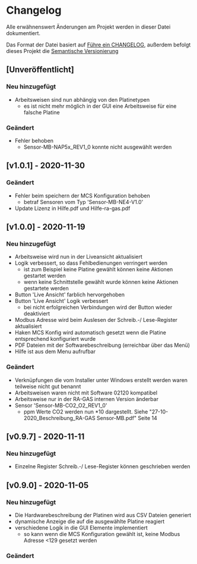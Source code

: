 # Changelog

Alle erwähnenswert Änderungen am Projekt werden in dieser Datei dokumentiert.

Das Format der Datei basiert auf [Führe ein CHANGELOG](https://keepachangelog.com/de/1.0.0/),
außerdem befolgt dieses Projekt die [Semantische Versionierung](https://semver.org/lang/de/spec/v2.0.0.html)

## [Unveröffentlicht]

### Neu hinzugefügt

- Arbeitsweisen sind nun abhängig von den Platinetypen
  - es ist nicht mehr möglich in der GUI eine Arbeitsweise für eine falsche Platine

### Geändert

- Fehler behoben
  - Sensor-MB-NAP5x_REV1_0 konnte nicht ausgewählt werden

## [v1.0.1] - 2020-11-30

### Geändert

- Fehler beim speichern der MCS Konfiguration behoben
  - betraf Sensoren vom Typ 'Sensor-MB-NE4-V1.0'
- Update Lizenz in Hilfe.pdf und Hilfe-ra-gas.pdf


## [v1.0.0] - 2020-11-19

### Neu hinzugefügt

- Arbeitsweise wird nun in der Liveansicht aktualisiert
- Logik verbessert, so dass Fehlbedienungen verringert werden
  - ist zum Beispiel keine Platine gewählt können keine Aktionen gestartet werden
  - wenn keine Schnittstelle gewählt wurde können keine Aktionen gestartete werden
- Button 'Live Ansicht' farblich hervorgehoben
- Button 'Live Ansicht' Logik verbessert
  - bei nicht erfolgreichen Verbindungen wird der Button wieder deaktiviert
- Modbus Adresse wird beim Auslesen der Schreib.-/ Lese-Register aktualisiert
- Haken MCS Konfig wird automatisch gesetzt wenn die Platine entsprechend konfiguriert wurde
- PDF Dateien mit der Softwarebeschreibung (erreichbar über das Menü)
- Hilfe ist aus dem Menu aufrufbar

### Geändert

- Verknüpfungen die vom Installer unter Windows erstellt werden waren teilweise nicht gut benannt
- Arbeitsweisen waren nicht mit Software 02120 kompatibel
- Arbeitsweise nur in der RA-GAS internen Version änderbar
- Sensor 'Sensor-MB-CO2_O2_REV1_0'
  - ppm Werte CO2 werden nun *10 dargestellt. Siehe "27-10-2020_Beschreibung_RA-GAS Sensor-MB.pdf" Seite 14

## [v0.9.7] - 2020-11-11

### Neu hinzugefügt

- Einzelne Register Schreib.-/ Lese-Register können geschrieben werden

## [v0.9.0] - 2020-11-05

### Neu hinzugefügt

- Die Hardwarebeschreibung der Platinen wird aus CSV Dateien generiert
- dynamische Anzeige die auf die ausgewählte Platine reagiert
- verschiedene Logik in die GUI Elemente implementiert
  - so kann wenn die MCS Konfiguration gewählt ist, keine Modbus Adresse <129 gesetzt werden

### Geändert

[v0.1.0]: https://gitlab.com/RA-GAS-GmbH/rgms_konfig/-/tags/v0.1.0
